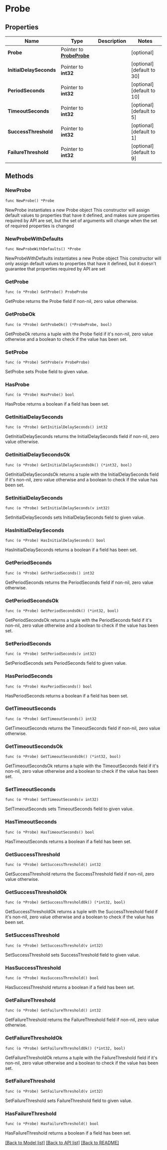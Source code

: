 # Probe

## Properties

Name | Type | Description | Notes
------------ | ------------- | ------------- | -------------
**Probe** | Pointer to [**ProbeProbe**](ProbeProbe.md) |  | [optional] 
**InitialDelaySeconds** | Pointer to **int32** |  | [optional] [default to 30]
**PeriodSeconds** | Pointer to **int32** |  | [optional] [default to 10]
**TimeoutSeconds** | Pointer to **int32** |  | [optional] [default to 5]
**SuccessThreshold** | Pointer to **int32** |  | [optional] [default to 1]
**FailureThreshold** | Pointer to **int32** |  | [optional] [default to 9]

## Methods

### NewProbe

`func NewProbe() *Probe`

NewProbe instantiates a new Probe object
This constructor will assign default values to properties that have it defined,
and makes sure properties required by API are set, but the set of arguments
will change when the set of required properties is changed

### NewProbeWithDefaults

`func NewProbeWithDefaults() *Probe`

NewProbeWithDefaults instantiates a new Probe object
This constructor will only assign default values to properties that have it defined,
but it doesn't guarantee that properties required by API are set

### GetProbe

`func (o *Probe) GetProbe() ProbeProbe`

GetProbe returns the Probe field if non-nil, zero value otherwise.

### GetProbeOk

`func (o *Probe) GetProbeOk() (*ProbeProbe, bool)`

GetProbeOk returns a tuple with the Probe field if it's non-nil, zero value otherwise
and a boolean to check if the value has been set.

### SetProbe

`func (o *Probe) SetProbe(v ProbeProbe)`

SetProbe sets Probe field to given value.

### HasProbe

`func (o *Probe) HasProbe() bool`

HasProbe returns a boolean if a field has been set.

### GetInitialDelaySeconds

`func (o *Probe) GetInitialDelaySeconds() int32`

GetInitialDelaySeconds returns the InitialDelaySeconds field if non-nil, zero value otherwise.

### GetInitialDelaySecondsOk

`func (o *Probe) GetInitialDelaySecondsOk() (*int32, bool)`

GetInitialDelaySecondsOk returns a tuple with the InitialDelaySeconds field if it's non-nil, zero value otherwise
and a boolean to check if the value has been set.

### SetInitialDelaySeconds

`func (o *Probe) SetInitialDelaySeconds(v int32)`

SetInitialDelaySeconds sets InitialDelaySeconds field to given value.

### HasInitialDelaySeconds

`func (o *Probe) HasInitialDelaySeconds() bool`

HasInitialDelaySeconds returns a boolean if a field has been set.

### GetPeriodSeconds

`func (o *Probe) GetPeriodSeconds() int32`

GetPeriodSeconds returns the PeriodSeconds field if non-nil, zero value otherwise.

### GetPeriodSecondsOk

`func (o *Probe) GetPeriodSecondsOk() (*int32, bool)`

GetPeriodSecondsOk returns a tuple with the PeriodSeconds field if it's non-nil, zero value otherwise
and a boolean to check if the value has been set.

### SetPeriodSeconds

`func (o *Probe) SetPeriodSeconds(v int32)`

SetPeriodSeconds sets PeriodSeconds field to given value.

### HasPeriodSeconds

`func (o *Probe) HasPeriodSeconds() bool`

HasPeriodSeconds returns a boolean if a field has been set.

### GetTimeoutSeconds

`func (o *Probe) GetTimeoutSeconds() int32`

GetTimeoutSeconds returns the TimeoutSeconds field if non-nil, zero value otherwise.

### GetTimeoutSecondsOk

`func (o *Probe) GetTimeoutSecondsOk() (*int32, bool)`

GetTimeoutSecondsOk returns a tuple with the TimeoutSeconds field if it's non-nil, zero value otherwise
and a boolean to check if the value has been set.

### SetTimeoutSeconds

`func (o *Probe) SetTimeoutSeconds(v int32)`

SetTimeoutSeconds sets TimeoutSeconds field to given value.

### HasTimeoutSeconds

`func (o *Probe) HasTimeoutSeconds() bool`

HasTimeoutSeconds returns a boolean if a field has been set.

### GetSuccessThreshold

`func (o *Probe) GetSuccessThreshold() int32`

GetSuccessThreshold returns the SuccessThreshold field if non-nil, zero value otherwise.

### GetSuccessThresholdOk

`func (o *Probe) GetSuccessThresholdOk() (*int32, bool)`

GetSuccessThresholdOk returns a tuple with the SuccessThreshold field if it's non-nil, zero value otherwise
and a boolean to check if the value has been set.

### SetSuccessThreshold

`func (o *Probe) SetSuccessThreshold(v int32)`

SetSuccessThreshold sets SuccessThreshold field to given value.

### HasSuccessThreshold

`func (o *Probe) HasSuccessThreshold() bool`

HasSuccessThreshold returns a boolean if a field has been set.

### GetFailureThreshold

`func (o *Probe) GetFailureThreshold() int32`

GetFailureThreshold returns the FailureThreshold field if non-nil, zero value otherwise.

### GetFailureThresholdOk

`func (o *Probe) GetFailureThresholdOk() (*int32, bool)`

GetFailureThresholdOk returns a tuple with the FailureThreshold field if it's non-nil, zero value otherwise
and a boolean to check if the value has been set.

### SetFailureThreshold

`func (o *Probe) SetFailureThreshold(v int32)`

SetFailureThreshold sets FailureThreshold field to given value.

### HasFailureThreshold

`func (o *Probe) HasFailureThreshold() bool`

HasFailureThreshold returns a boolean if a field has been set.


[[Back to Model list]](../README.md#documentation-for-models) [[Back to API list]](../README.md#documentation-for-api-endpoints) [[Back to README]](../README.md)


